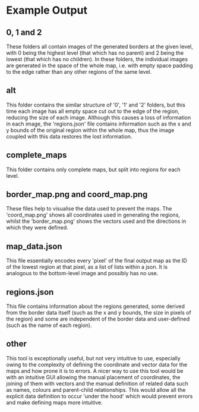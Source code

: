 # Example Output

## 0, 1 and 2

These folders all contain images of the generated borders at the given level, with 0 being the highest level (that which has no parent) and 2 being the lowest (that which has no children). In these folders, the individual images are generated in the space of the whole map, i.e. with empty space padding to the edge rather than any other regions of the same level.

## alt

This folder contains the similar structure of '0', '1' and '2' folders, but this time each image has all empty space cut out to the edge of the region, reducing the size of each image. Although this causes a loss of information in each image, the 'regions.json' file contains information such as the x and y bounds of the original region within the whole map, thus the image coupled with this data restores the lost information.

## complete_maps

This folder contains only complete maps, but split into regions for each level.

## border_map.png and coord_map.png

These files help to visualise the data used to prevent the maps. The 'coord_map.png' shows all coordinates used in generating the regions, whilst the 'border_map.png' shows the vectors used and the directions in which they were defined.

## map_data.json

This file essentially encodes every 'pixel' of the final output map as the ID of the lowest region at that pixel, as a list of lists within a json. It is analogous to the bottom-level image and possibly has no use.

## regions.json

This file contains information about the regions generated, some derived from the border data itself (such as the x and y bounds, the size in pixels of the region) and some are independent of the border data and user-defined (such as the name of each region).

## other

This tool is exceptionally useful, but not very intuitive to use, especially owing to the complexity of defining the coordinate and vector data for the maps and how prone it is to errors. A nicer way to use this tool would be with an intuitive GUI allowing the manual placement of coordinates, the joining of them with vectors and the manual definition of related data such as names, colours and parent-child relationships. This would allow all the explicit data definition to occur 'under the hood' which would prevent errors and make defining maps more intuitive.
